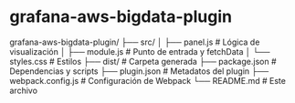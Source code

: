 # grafana-aws-bigdata-plugin

grafana-aws-bigdata-plugin/
├── src/
│   ├── panel.js       # Lógica de visualización
│   ├── module.js     # Punto de entrada y fetchData
│   └── styles.css    # Estilos
├── dist/             # Carpeta generada
├── package.json      # Dependencias y scripts
├── plugin.json       # Metadatos del plugin
├── webpack.config.js # Configuración de Webpack
└── README.md         # Este archivo
